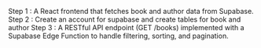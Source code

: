 Step 1 : A React frontend that fetches book and author data from Supabase.
Step 2 : Create an account for supabase and create tables for book and author
Step 3 : A RESTful API endpoint (GET /books) implemented with a Supabase Edge Function to handle filtering, sorting, and pagination.